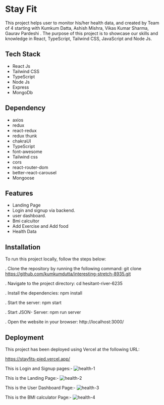 <h1>Stay Fit</h1>

<p>This project helps user to monitor his/her health data, and created by Team of 4 starting with Kumkum Datta, Ashish Mishra, Vikas Kumar Sharma, Gaurav Pardeshi . The purpose of this project is to showcase our skills and knowledge in React, TypeScript, Tailwind CSS, JavaScript and Node Js.<p>


<h2>Tech Stack</h2>

- React Js
- Tailwind CSS
- TypeScript
- Node Js
- Express
- MongoDb


<h2>Dependency</h2>

- axios
- redux
- react-redux
- redux thunk
- chakraUI
- TypeScript
- font-awesome
- Tailwind css
- cors
- react-router-dom
- better-react-carousel
- Mongoose

<h2>Features</h2>

- Landing Page
- Login and signup via backend.
- user dashboard.
- Bmi calcultor
- Add Exercise and Add food
- Health Data

<h2>Installation</h2>

To run this project locally, follow the steps below:

. Clone the repository by running the following command:
git clone https://github.com/kumkumdutta/interesting-stretch-8935.git

. Navigate to the project directory:
cd hesitant-river-6235

. Install the dependencies:
npm install

. Start the server:
npm start

. Start JSON- Server:
npm run server

. Open the website in your browser:
http://localhost:3000/


<h2>Deployment</h2>

This project has been deployed using Vercel at the following URL:

https://stayfits-pied.vercel.app/


This is Login and Signup pages:-
![health-1](https://github.com/Ashishmishra30/wellbeing-warrior/assets/112754519/d2ddf555-e951-4ab0-b572-30c4284334b9)




This is the Landing Page:-
![health-2](https://github.com/Ashishmishra30/wellbeing-warrior/assets/112754519/db443cc8-4aa4-4543-8d3b-a9949b4fed14)




This is the User Dashboard Page:-
![health-3](https://github.com/Ashishmishra30/wellbeing-warrior/assets/112754519/1ab401b2-aabd-415d-ad82-8ea2bb482b22)




This is the BMI calculator Page:-
![health-4](https://github.com/Ashishmishra30/wellbeing-warrior/assets/112754519/44177366-a3a7-4d10-82d3-c63ab919af68)


